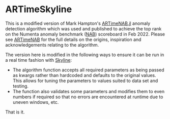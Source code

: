 # ARTimeSkyline

This is a modified version of Mark Hampton's [ARTimeNAB.jl](https://github.com/markNZed/ARTimeNAB.jl)
anomaly detection algorithm which was used and published to achieve the top
rank on the Numenta anomaly benchmark ([NAB](https://github.com/numenta/NAB))
scoreboard in Feb 2022.  Please see [ARTimeNAB](https://github.com/markNZed/ARTimeNAB.jl)
for the full details on the origins, inspiration and acknowledgements relating
to the algorithm.

The version here is modified in the following ways to ensure it can be run in
a real time fashion with [Skyline](https://github.com/earthgecko/skyline):

- The algorithm function accepts all required parameters as being passed as
  kwargs rather than hardcoded and defaults to the original values.  This allows
  for tuning the parameters to values suited to data set and testing.
- The function also validates some parameters and modifies them to even numbers
  if required so that no errors are encountered at runtime due to uneven windows,
  etc.

That is it.
